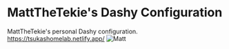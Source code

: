 # MattTheTekie's Dashy Configuration
MattTheTekie's personal Dashy configuration.\
https://tsukashomelab.netlify.app/
![Matt](https://avatars.githubusercontent.com/u/94870997)
